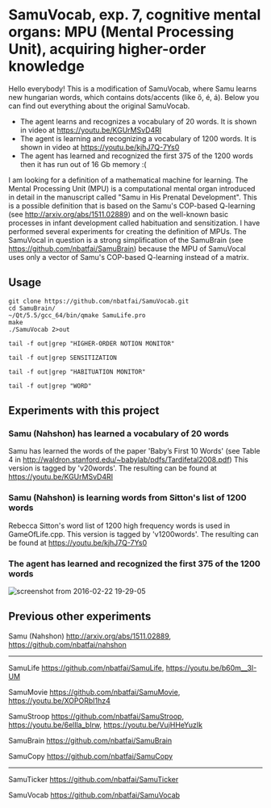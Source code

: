 # SamuVocab, exp. 7, cognitive mental organs: MPU (Mental Processing Unit), acquiring higher-order knowledge

Hello everybody!
This is a modification of SamuVocab, where Samu learns new hungarian words, which contains dots/accents (like ő, é, á).
Below you can find out everything about the original SamuVocab.


- The agent learns and recognizes a vocabulary of 20 words. It is shown in video at https://youtu.be/KGUrMSvD4RI
- The agent is learning and recognizing a vocabulary of 1200 words. It is shown in video at https://youtu.be/kjhJ7Q-7Ys0
- The agent has learned and recognized the first 375 of the 1200 words then it has run out of 16 Gb memory :(

I am looking for a definition of a mathematical machine for learning. 
The Mental Processing Unit (MPU) is a computational mental organ introduced 
in detail in the manuscript called "Samu in His Prenatal Development". This 
is a possible definition that is based on the Samu's COP-based Q-learning 
(see http://arxiv.org/abs/1511.02889) and on the well-known basic processes 
in infant development called habituation and sensitization. I have performed 
several experiments for creating the definition of MPUs. The SamuVocal in 
question is a strong simplification of the SamuBrain 
(see https://github.com/nbatfai/SamuBrain) because the MPU of SamuVocal uses 
only a vector of Samu's COP-based Q-learning instead of a matrix.

## Usage

```
git clone https://github.com/nbatfai/SamuVocab.git
cd SamuBrain/
~/Qt/5.5/gcc_64/bin/qmake SamuLife.pro
make
./SamuVocab 2>out
```

```
tail -f out|grep "HIGHER-ORDER NOTION MONITOR"
```

```
tail -f out|grep SENSITIZATION
```

```
tail -f out|grep "HABITUATION MONITOR" 
```

```
tail -f out|grep "WORD" 
```

## Experiments with this project

### Samu (Nahshon) has learned a vocabulary of 20 words

Samu has learned the words of the paper 'Baby’s First 10 Words' (see Table 4 in http://waldron.stanford.edu/~babylab/pdfs/Tardifetal2008.pdf)
This version is tagged by 'v20words'. The resulting can be found at https://youtu.be/KGUrMSvD4RI

### Samu (Nahshon) is learning words from Sitton's list of 1200 words

Rebecca Sitton's word list of 1200 high frequency words is used in GameOfLife.cpp.
This version is tagged by 'v1200words'. The resulting can be found at https://youtu.be/kjhJ7Q-7Ys0

### The agent has learned and recognized the first 375 of the 1200 words

![screenshot from 2016-02-22 19-29-05](https://cloud.githubusercontent.com/assets/3148120/13228894/8381a26c-d99e-11e5-91fe-5aeb1d47145e.png)

## Previous other experiments

Samu (Nahshon)
http://arxiv.org/abs/1511.02889,
https://github.com/nbatfai/nahshon

---

SamuLife
https://github.com/nbatfai/SamuLife,
https://youtu.be/b60m__3I-UM

SamuMovie
https://github.com/nbatfai/SamuMovie,
https://youtu.be/XOPORbI1hz4

SamuStroop
https://github.com/nbatfai/SamuStroop,
https://youtu.be/6elIla_bIrw,
https://youtu.be/VujHHeYuzIk

SamuBrain
https://github.com/nbatfai/SamuBrain

SamuCopy
https://github.com/nbatfai/SamuCopy

---

SamuTicker
https://github.com/nbatfai/SamuTicker

SamuVocab
https://github.com/nbatfai/SamuVocab

